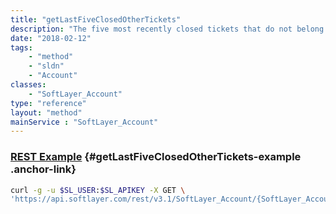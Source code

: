 ```yaml
---
title: "getLastFiveClosedOtherTickets"
description: "The five most recently closed tickets that do not belong to the abuse, accounting, sales, or support groups associated with an account."
date: "2018-02-12"
tags:
    - "method"
    - "sldn"
    - "Account"
classes:
    - "SoftLayer_Account"
type: "reference"
layout: "method"
mainService : "SoftLayer_Account"
---
```


### [REST Example](#getLastFiveClosedOtherTickets-example) <a href="/article/rest/"><i class="fas fa-question"></i></a> {#getLastFiveClosedOtherTickets-example .anchor-link} 
```bash
curl -g -u $SL_USER:$SL_APIKEY -X GET \
'https://api.softlayer.com/rest/v3.1/SoftLayer_Account/{SoftLayer_AccountID}/getLastFiveClosedOtherTickets'
```
